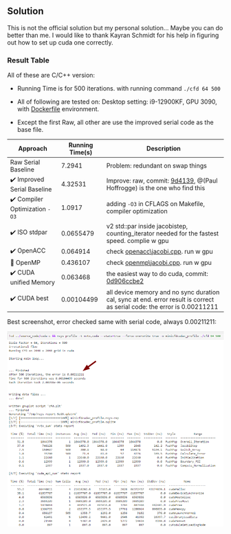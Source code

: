 Solution
---


This is not the official solution but my personal solution... Maybe you can do better than me. I would like to thank Kayran Schmidt for his help in figuring out how to set up cuda one correctly. 

### Result Table

All of these are C/C++ version:

* Running Time is for 500 iterations. with running command `./cfd 64 500`

* All of following are tested on: Desktop setting: i9-12900KF, GPU 3090, with [Dockerfile](../Dockerfile) environment.

* Except the first Raw, all other are use the improved serial code as the base file.

|  Approach  | Running Time(s) | Description  |
| ---------- | ----------- | ------------ |
| Raw Serial Baseline        | 7.2941    |   Problem: redundant on swap things|
| ✔️ Improved Serial Baseline      | 4.32531    |   Improve: raw, commit: [9d4139](https://github.com/Kin-Zhang/nways_accelerated_programming/tree/9d4139039d5cc0ece32c69aa76440667338e967a), @(Paul Hoffrogge) is the one who find this |
| ✔️ Compiler Optimization `-O3`      | 1.0917    |  adding `-O3` in CFLAGS on Makefile, compiler optimization  |
| ✔️ ISO stdpar     | 0.0655479    |  v2 std::par inside jacobistep, counting_iterator needed for the fastest speed. complie w gpu  |
| ✔️ OpenACC     | 0.064914    |  check [openacc\jacobi.cpp](openacc\jacobi.cpp). run w gpu  |
| 🔘 OpenMP     | 0.436107    |  check [openmp\jacobi.cpp](openmp\jacobi.cpp). run w gpu  |
| ✔️ CUDA unified Memory | 0.063468  |  the easiest way to do cuda, commit: [0d906ccbe2](https://github.com/Kin-Zhang/nways_accelerated_programming/tree/0d906ccbe205e189cb1771c29abcf733d4a8b8a1)  |
| ✔️ CUDA best     |  0.00104499  |  all device memory and no sync duration cal, sync at end. error result is correct as serial code: the error is 0.00211211  |

Best screenshot, error checked same with serial code, always 0.00211211:

![cuda_best](../_assets/best.png)
